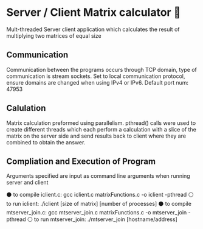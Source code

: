 # __Server / Client Matrix calculator__ 📡 #
Mult-threaded Server client application which calculates the result of multiplying two matrices of equal size

## Communication ##
Communication between the programs occurs through TCP domain, type of communication is stream sockets.
Set to local communication protocol, ensure domains are changed when using IPv4 or IPv6.
Default port num: 47953

## Calulation ##
Matrix calculation preformed using parallelism. pthread() calls were used to create different threads which each perform a calculation with a slice of the matrix on the server side and send results back to client where they are combined to obtain the answer.

## Compliation and Execution of Program ##
Arguments specified are input as command line arguments when running server and client

⚫ to compile iclient.c:        gcc iclient.c matrixFunctions.c -o iclient -pthread
⚪ to run iclient:              ./iclient [size of matrix] [number of processes]
⚫ to compile mtserver_join.c:  gcc mtserver_join.c matrixFunctions.c -o mtserver_join -pthread
⚪ to run mtserver_join:        ./mtserver_join [hostname/address]
